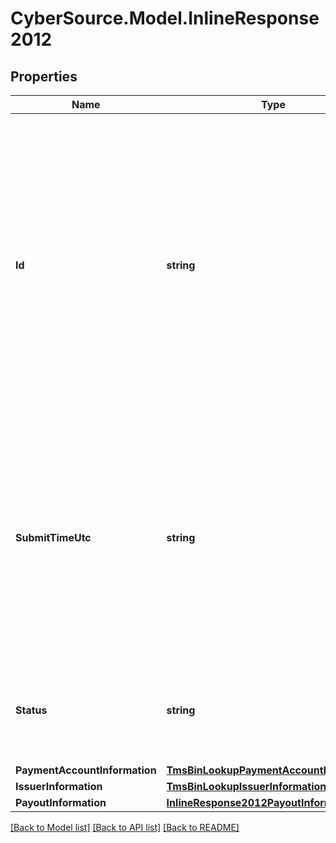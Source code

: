 # CyberSource.Model.InlineResponse2012
## Properties

Name | Type | Description | Notes
------------ | ------------- | ------------- | -------------
**Id** | **string** | An unique identification number generated by Cybersource to identify the submitted request. Returned by all services. It is also appended to the endpoint of the resource. On incremental authorizations, this value with be the same as the identification number returned in the original authorization response.  | [optional] 
**SubmitTimeUtc** | **string** | Time of request in UTC. Format: &#x60;YYYY-MM-DDThh:mm:ssZ&#x60; **Example** &#x60;2016-08-11T22:47:57Z&#x60; equals August 11, 2016, at 22:47:57 (10:47:57 p.m.). The &#x60;T&#x60; separates the date and the time. The &#x60;Z&#x60; indicates UTC.  Returned by Cybersource for all services.  | [optional] 
**Status** | **string** | The status of the submitted transaction.  Possible values:  - COMPLETED  - MULTIPLE  - NO MATCH  | [optional] 
**PaymentAccountInformation** | [**TmsBinLookupPaymentAccountInformation**](TmsBinLookupPaymentAccountInformation.md) |  | [optional] 
**IssuerInformation** | [**TmsBinLookupIssuerInformation**](TmsBinLookupIssuerInformation.md) |  | [optional] 
**PayoutInformation** | [**InlineResponse2012PayoutInformation**](InlineResponse2012PayoutInformation.md) |  | [optional] 

[[Back to Model list]](../README.md#documentation-for-models) [[Back to API list]](../README.md#documentation-for-api-endpoints) [[Back to README]](../README.md)

